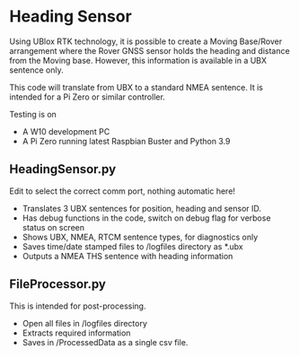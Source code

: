 # Heading Sensor
Using UBlox RTK technology, it is possible to create a Moving Base/Rover arrangement where the Rover GNSS sensor holds the heading and distance from the Moving base. However, this information is available in a UBX sentence only.

This code will translate from UBX to a standard NMEA sentence. It is intended for a Pi Zero or similar controller.

Testing is on 
- A W10 development PC
- A Pi Zero running latest Raspbian Buster and Python 3.9

## HeadingSensor.py
Edit to select the correct comm port, nothing automatic here!

- Translates 3 UBX sentences for position, heading and sensor ID.
- Has debug functions in the code, switch on debug flag for verbose status on screen
- Shows UBX, NMEA, RTCM sentence types, for diagnostics only
- Saves time/date stamped files to /logfiles directory as *.ubx
- Outputs a NMEA THS sentence with heading information

## FileProcessor.py
This is intended for post-processing.

- Open all files in /logfiles directory
- Extracts required information
- Saves in /ProcessedData as a single csv file.
